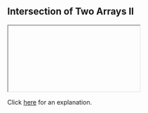 ##  Intersection of Two Arrays II 

<iframe></iframe>

Click [here](Explanation.md) for an explanation.

